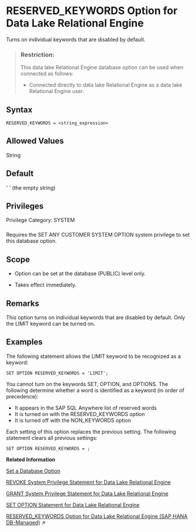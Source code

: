 <!-- loioa248737984f21015a82f960e9878cbd1 -->

# RESERVED\_KEYWORDS Option for Data Lake Relational Engine

Turns on individual keywords that are disabled by default.



> ### Restriction:  
> This data lake Relational Engine database option can be used when connected as follows:
> 
> -   Connected directly to data lake Relational Engine as a data lake Relational Engine user.



<a name="loioa248737984f21015a82f960e9878cbd1__reserved_keywords_syntax1"/>

## Syntax

```
RESERVED_KEYWORDS = <string_expression>
```



<a name="loioa248737984f21015a82f960e9878cbd1__reserved_keywords_values1"/>

## Allowed Values

String



<a name="loioa248737984f21015a82f960e9878cbd1__reserved_keywords_default1"/>

## Default

' ' \(the empty string\)



<a name="loioa248737984f21015a82f960e9878cbd1__reserved_keywords_priv1"/>

## Privileges

Privilege Category: SYSTEM



### 

Requires the SET ANY CUSTOMER SYSTEM OPTION system privilege to set this database option.



<a name="loioa248737984f21015a82f960e9878cbd1__reserved_keywords_scope1"/>

## Scope

-   Option can be set at the database \(PUBLIC\) level only.

-   Takes effect immediately.




<a name="loioa248737984f21015a82f960e9878cbd1__reserved_keywords_remarks1"/>

## Remarks

This option turns on individual keywords that are disabled by default. Only the LIMIT keyword can be turned on.



<a name="loioa248737984f21015a82f960e9878cbd1__reserved_keywords_examples1"/>

## Examples

The following statement allows the LIMIT keyword to be recognized as a keyword:

```
SET OPTION RESERVED_KEYWORDS = 'LIMIT';
```

You cannot turn on the keywords SET, OPTION, and OPTIONS. The following determine whether a word is identified as a keyword \(in order of precedence\):

-   It appears in the SAP SQL Anywhere list of reserved words
-   It is turned on with the RESERVED\_KEYWORDS option
-   It is turned off with the NON\_KEYWORDS option

Each setting of this option replaces the previous setting. The following statement clears all previous settings:

```
SET OPTION RESERVED_KEYWORDS = ;
```

**Related Information**  


[Set a Database Option](set-a-database-option-0dcb893.md "You set options with the SET OPTION statement.")

[REVOKE System Privilege Statement for Data Lake Relational Engine](../080-sql-statements/revoke-system-privilege-statement-for-data-lake-relational-engine-a3eadda.md "Removes specific system privileges from specific users and the right to administer the privilege.")

[GRANT System Privilege Statement for Data Lake Relational Engine](../080-sql-statements/grant-system-privilege-statement-for-data-lake-relational-engine-a3dfcb0.md "Grants specific system privileges to users or roles, with or without administrative rights.")

[SET OPTION Statement for Data Lake Relational Engine](../080-sql-statements/set-option-statement-for-data-lake-relational-engine-a625da7.md "Changes options that affect the behavior of the database and its compatibility with Transact-SQL. Setting the value of an option can change the behavior for all users or an individual user, in either a temporary or permanent scope.")

[RESERVED_KEYWORDS Option for Data Lake Relational Engine (SAP HANA DB-Managed)](https://help.sap.com/viewer/a898e08b84f21015969fa437e89860c8/2023_1_QRC/en-US/991b4fb75bed4696885132f2c32419be.html "Turns on individual keywords that are disabled by default.") :arrow_upper_right:

